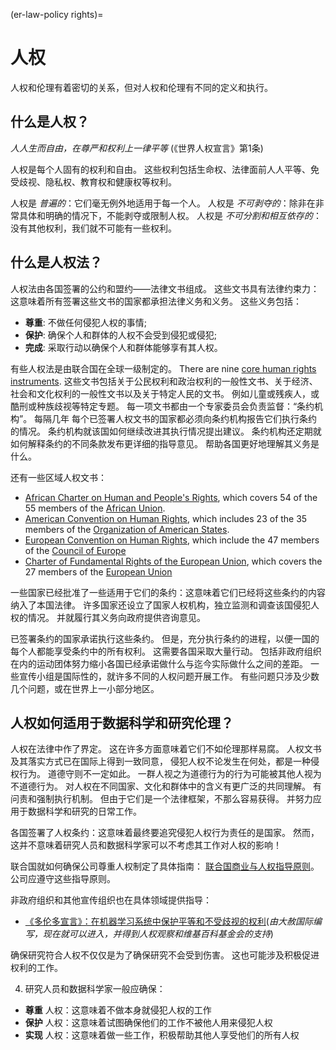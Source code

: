 (er-law-policy rights)=
# 人权

人权和伦理有着密切的关系，但对人权和伦理有不同的定义和执行。

## 什么是人权？

_人人生而自由，在尊严和权利上一律平等_ (《世界人权宣言》第1条)

人权是每个人固有的权利和自由。 这些权利包括生命权、法律面前人人平等、免受歧视、隐私权、教育权和健康权等权利。

人权是 _普遍的_：它们毫无例外地适用于每一个人。 人权是 _不可剥夺的_：除非在非常具体和明确的情况下，不能剥夺或限制人权。 人权是 _不可分割和相互依存的_：没有其他权利，我们就不可能有一些权利。

## 什么是人权法？

人权法由各国签署的公约和盟约——法律文书组成。 这些文书具有法律约束力：这意味着所有签署这些文书的国家都承担法律义务和义务。 这些义务包括：
- **尊重**: 不做任何侵犯人权的事情;
- **保护**: 确保个人和群体的人权不会受到侵犯或侵犯;
- **完成**: 采取行动以确保个人和群体能够享有其人权。

<!--- add Scriberia human rights illustration here -->

有些人权法是由联合国在全球一级制定的。 There are nine [core human rights instruments](https://www.ohchr.org/EN/ProfessionalInterest/Pages/CoreInstruments.aspx). 这些文书包括关于公民权利和政治权利的一般性文书、关于经济、社会和文化权利的一般性文书以及关于特定人民的文书。 例如儿童或残疾人，或酷刑或种族歧视等特定专题。 每一项文书都由一个专家委员会负责监督：“条约机构”。 每隔几年 每个已签署人权文书的国家都必须向条约机构报告它们执行条约的情况。 条约机构就该国如何继续改进其执行情况提出建议。 条约机构还定期就如何解释条约的不同条款发布更详细的指导意见。 帮助各国更好地理解其义务是什么。

还有一些区域人权文书：
- [African Charter on Human and People's Rights](https://au.int/en/treaties/african-charter-human-and-peoples-rights), which covers 54 of the 55 members of the [African Union](https://au.int/en/member_states/countryprofiles2).
- [American Convention on Human Rights](http://cidh.oas.org/Basicos/English/Basic3.American%20Convention.htm), which includes 23 of the 35 members of the [Organization of American States](http://www.oas.org/en/about/member_states.asp).
- [European Convention on Human Rights](https://www.coe.int/en/web/conventions/full-list/-/conventions/treaty/005), which include the 47 members of the [Council of Europe](https://www.coe.int/en/web/about-us/our-member-states)
- [Charter of Fundamental Rights of the European Union](https://eur-lex.europa.eu/legal-content/EN/TXT/?uri=CELEX:12012P/TXT), which covers the 27 members of the [European Union](https://europa.eu/european-union/about-eu/countries_en)

一些国家已经批准了一些适用于它们的条约：这意味着它们已经将这些条约的内容纳入了本国法律。 许多国家还设立了国家人权机构，独立监测和调查该国侵犯人权的情况。 并就履行其义务向政府提供咨询意见。

已签署条约的国家承诺执行这些条约。 但是，充分执行条约的进程，以便一国的每个人都能享受条约中的所有权利。 这需要各国采取大量行动。 包括非政府组织在内的运动团体努力缩小各国已经承诺做什么与迄今实际做什么之间的差距。 一些宣传小组是国际性的，就许多不同的人权问题开展工作。 有些问题只涉及少数几个问题，或在世界上一小部分地区。

## 人权如何适用于数据科学和研究伦理？

人权在法律中作了界定。 这在许多方面意味着它们不如伦理那样易腐。 人权文书及其落实方式已在国际上得到一致同意， 侵犯人权不论发生在何处，都是一种侵权行为。 道德守则不一定如此。 一群人视之为道德行为的行为可能被其他人视为不道德行为。 对人权在不同国家、文化和群体中的含义有更广泛的共同理解。 有问责和强制执行机制。 但由于它们是一个法律框架，不那么容易获得。 并努力应用于数据科学和研究的日常工作。

各国签署了人权条约：这意味着最终要追究侵犯人权行为责任的是国家。 然而，这并不意味着研究人员和数据科学家可以不考虑其工作对人权的影响！

联合国就如何确保公司尊重人权制定了具体指南： [联合国商业与人权指导原则](https://www.business-humanrights.org/en/big-issues/un-guiding-principles-on-business-human-rights/)。 公司应遵守这些指导原则。

非政府组织和其他宣传组织也在具体领域提供指导：
- [《多伦多宣言》：在机器学习系统中保护平等和不受歧视的权利](https://www.accessnow.org/the-toronto-declaration-protecting-the-rights-to-equality-and-non-discrimination-in-machine-learning-systems/)(_由大赦国际编写，现在就可以进入，并得到人权观察和维基百科基金会的支持_)

确保研究符合人权不仅仅是为了确保研究不会受到伤害。 这也可能涉及积极促进权利的工作。

4. 研究人员和数据科学家一般应确保：
- **尊重** 人权：这意味着不做本身就侵犯人权的工作
- **保护** 人权：这意味着试图确保他们的工作不被他人用来侵犯人权
- **实现** 人权：这意味着做一些工作，积极帮助其他人享受他们的所有人权
